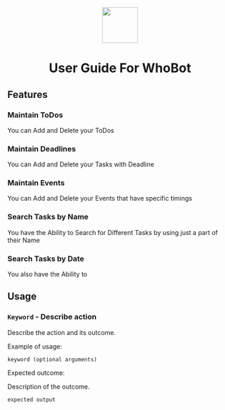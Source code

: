 <div align = "center">
<img align="center" width="80" height="80" src="/img/Main_Logo.jpg">

# User Guide For WhoBot
</div>

## Features 

### Maintain ToDos

You can Add and Delete your ToDos

### Maintain Deadlines

You can Add and Delete your Tasks with Deadline

### Maintain Events

You can Add and Delete your Events that have specific timings

### Search Tasks by Name

You have the Ability to Search for Different Tasks by using just a part of their Name

### Search Tasks by Date

You also have the Ability to 

## Usage

### `Keyword` - Describe action

Describe the action and its outcome.

Example of usage: 

`keyword (optional arguments)`

Expected outcome:

Description of the outcome.

```
expected output
```
